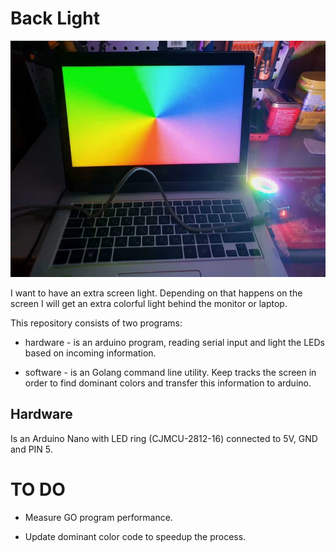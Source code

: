 # Back Light

![version - 1 - demo](/pics/demo-min.jpg)

I want to have an extra screen light. Depending on that happens on the screen I will get an extra colorful light behind the monitor or laptop.

This repository consists of two programs:

* hardware - is an arduino program, reading serial input and light the LEDs based on incoming information.

* software - is an Golang command line utility. Keep tracks the screen in order to find dominant colors and transfer this information to arduino.

## Hardware

Is an Arduino Nano with LED ring (CJMCU-2812-16) connected to 5V, GND and PIN 5.

# TO DO

* Measure GO program performance.

* Update dominant color code to speedup the process.